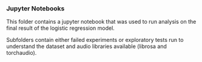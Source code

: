### Jupyter Notebooks

This folder contains a jupyter notebook that was used to run analysis on the final result of the logistic regression model.

Subfolders contain either failed experiments or exploratory tests run to understand the dataset and audio libraries available (librosa and torchaudio).
